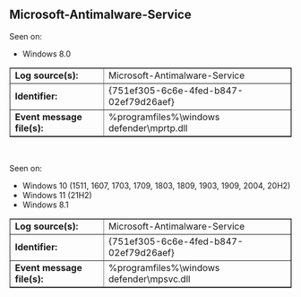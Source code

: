## Microsoft-Antimalware-Service

Seen on:
* Windows 8.0

<table border="1" class="docutils">
  <tbody>
    <tr>
      <td><b>Log source(s):</b></td>
      <td>Microsoft-Antimalware-Service</td>
    </tr>
    <tr>
      <td><b>Identifier:</b></td>
      <td>{751ef305-6c6e-4fed-b847-02ef79d26aef}</td>
    </tr>
    <tr>
      <td><b>Event message file(s):</b></td>
      <td>%programfiles%\windows defender\mprtp.dll</td>
    </tr>
  </tbody>
</table>

&nbsp;

Seen on:
* Windows 10 (1511, 1607, 1703, 1709, 1803, 1809, 1903, 1909, 2004, 20H2)
* Windows 11 (21H2)
* Windows 8.1

<table border="1" class="docutils">
  <tbody>
    <tr>
      <td><b>Log source(s):</b></td>
      <td>Microsoft-Antimalware-Service</td>
    </tr>
    <tr>
      <td><b>Identifier:</b></td>
      <td>{751ef305-6c6e-4fed-b847-02ef79d26aef}</td>
    </tr>
    <tr>
      <td><b>Event message file(s):</b></td>
      <td>%programfiles%\windows defender\mpsvc.dll</td>
    </tr>
  </tbody>
</table>

&nbsp;

